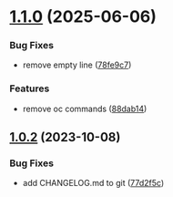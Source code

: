 # [1.1.0](https://gitea.degert-it.de/ansible-galaxy/ocp_manage_operator/compare/v1.0.2...v1.1.0) (2025-06-06)


### Bug Fixes

* remove empty line ([78fe9c7](https://gitea.degert-it.de/ansible-galaxy/ocp_manage_operator/commit/78fe9c750b7678961a056ff22addd4c38e892ca8))


### Features

* remove oc commands ([88dab14](https://gitea.degert-it.de/ansible-galaxy/ocp_manage_operator/commit/88dab14c75ad0f8b18efed43e279ba652f61bd08))

## [1.0.2](https://gitea.degert-it.de/ansible-galaxy/ocp_manage_operator/compare/v1.0.1...v1.0.2) (2023-10-08)


### Bug Fixes

* add CHANGELOG.md to git ([77d2f5c](https://gitea.degert-it.de/ansible-galaxy/ocp_manage_operator/commit/77d2f5cf57565b1a00054be655259c3819a9e162))
